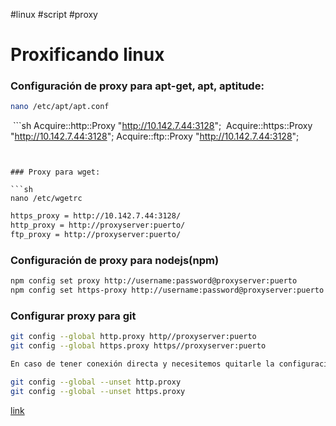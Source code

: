 #linux #script #proxy  

# Proxificando linux

### Configuración de proxy para apt-get, apt, aptitude:

```sh  
nano /etc/apt/apt.conf 
```

 ```sh
 Acquire::http::Proxy "http://10.142.7.44:3128";
 Acquire::https::Proxy "http://10.142.7.44:3128";
 Acquire::ftp::Proxy "http://10.142.7.44:3128"; 
 ```


### Proxy para wget:

```sh
nano /etc/wgetrc
```

```sh
https_proxy = http://10.142.7.44:3128/
http_proxy = http://proxyserver:puerto/
ftp_proxy = http://proxyserver:puerto/
```


### Configuración de proxy para nodejs(npm)

```sh
npm config set proxy http://username:password@proxyserver:puerto
npm config set https-proxy http://username:password@proxyserver:puerto
```


### Configurar proxy para git

```bash
git config --global http.proxy http//proxyserver:puerto
git config --global https.proxy https//proxyserver:puerto

En caso de tener conexión directa y necesitemos quitarle la configuración de proxy:

git config --global --unset http.proxy
git config --global --unset https.proxy
``` 
  
  [link](https://www.sysadminsdecuba.com/2017/11/tips-configuracion-de-proxy-para-los-servicios-de-linux/)
